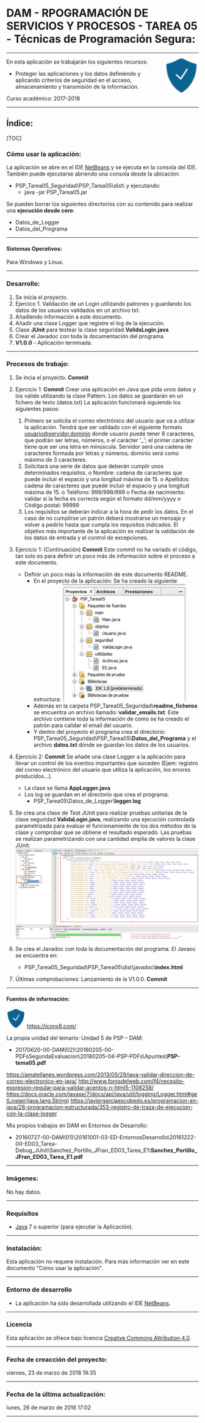 # DAM - RPOGRAMACIÓN DE SERVICIOS Y PROCESOS - TAREA 05 - Técnicas de Programación Segura:

- - -
<img src="./readme_imagenes/icono_40.png" align="right" width="90"/>

En esta aplicación se trabajarán los siguientes recursos:
* Proteger las aplicaciones y los datos definiendo y aplicando criterios de seguridad en el acceso, almacenamiento y transmisión de la información.

Curso académico: 2017-2018

- - -
## Índice:

[TOC]

### Cómo usar la aplicación:
La aplicación se abre en el IDE [NetBeans] y se ejecuta en la consola del IDE. 
También puede ejecutarse abriendo una consola desde la ubicación:
* PSP_Tarea05_Seguridad\PSP_Tarea05\dist\ y ejecutando:
	* java -jar PSP_Tarea05.jar

Se pueden borrar los siguientes directorios con su contenido para realizar una **ejecución desde cero**:

- Datos_de_Logger
- Datos_del_Programa

- - -
#### Sistemas Operativos:
Para Windows y Linux.

- - -
### Desarrollo:
1. Se inicia el proyecto.
2. Ejercico 1. Validación de un Login utilizando patrones y guardando los datos de los usuarios validados en un archivo txt.
3. Añadiendo información a este documento.
4. Añadir una clase Logger que registre el log de la ejecución.
5. Clase **JUnit** para testear la clase seguridad.**ValidaLogin.java**
6. Crear el Javadoc con toda la documentación del programa.
7. **V1.0.0** - Aplicación terminada.
_ _ _
### Procesos de trabajo:
1. Se incia el proyecto. **Commit**
2. Ejercicio 1: **Commit**
Crear una aplicación en Java que pida unos datos y los valide utilizando la clase Pattern. Los datos se guardarán en un fichero de texto (datos.txt)
La aplicación funcionará siguiendo los siguientes pasos:
	1.	Primero se solicita el correo electrónico del usuario que va a utilizar la aplicación. Tendrá que ser validado con el siguiente formato usuario@servidor.dominio donde usuario puede tener 8 caracteres, que podrán ser letras, números, o el carácter '_'; el primer carácter tiene que ser una letra en minúscula. Servidor será una cadena de caracteres formada por letras y números; dominio será como máximo de 3 caracteres.
	2.	Solicitará una serie de datos que deberán cumplir unos determinados requisitos. 
		o	Nombre: cadena de caracteres que puede incluir el espacio y una longitud máxima de 15.
		o	Apellidos: cadena de caracteres que puede incluir el espacio y una longitud máxima de 15.
		o	Teléfono: 999/999/999
		o	Fecha de nacimiento: validar si la fecha es correcta según el formato dd/mm/yyyy
		o	Código postal: 99999
	3.	Los requisitos se deberán indicar a la hora de pedir los datos. En el caso de no cumplirse un patrón deberá mostrarse un mensaje y volver a pedirlo hasta que cumpla los requisitos indicados.
	El objetivo más importante de la aplicación es realizar la validación de los datos de entrada y el control de excepciones.

3. Ejercicio 1: (Continuación) **Commit**
Este commit no ha variado el código, tan solo es para definir un poco más de información sobre el proceso a este documento.
	- Definir un poco más la información de este documento README.
		- En el proyecto de la aplicación: Se ha creado la siguiente estructura:
		![img01]
        - Además en la carpeta PSP_Tarea05_Seguridad\\**readme_ficheros** se encuentra un archivo llamado: **validar_emails.txt**. Este archivo contiene toda la información de como se ha creado el patrón para calidar el email del usuario.
        - Y dentro del proyecto el programa crea el directorio: PSP_Tarea05_Seguridad\PSP_Tarea05\\**Datos_del_Programa** y el archivo **datos.txt** dónde se guardan los datos de los usuarios.

4. Ejercicio 2: **Commit**
Se añade una clase Logger a la aplicación para llevar un control de los eventos importantes que suceden (Ejem: registro del correo electrónico del usuario que utiliza la aplicación, los errores producidos...).
	* La clase se llama **AppLogger.java**
	* Los log se guardan en el directorio que crea el programa:
		* PSP_Tarea05\Datos_de_Logger\\**logger.log**

5. Se crea una clase de Test JUnit para realizar pruebas unitarias de la clase seguridad.**ValidaLogin.java**, realizando una ejecución controlada parametrizada para evaluar el funcionamiento de los dos métodos de la clase y comprobar que se obtiene el resultado esperado.
Las pruebas se realizan parametrizando con una cantidad amplia de valores la clase JUnit:
![img02]

6. Se crea el Javadoc con toda la documentación del programa. El Javaoc se encuentra en:
	* PSP_Tarea05_Seguridad\PSP_Tarea05\dist\javadoc\\**index.html**

7. Últimas comprobaciones: Lanzamiento de la V1.0.0. **Commit**

- - -
#### Fuentes de información:
![ico01]
https://icons8.com/

La propia unidad del temario: Unidad 5 de PSP – DAM:
- 20170620-00-DAM(02)\20180205-00-PDFsSegundaEvaluacion\20180205-04-PSP-PDFs\Apuntes\\**PSP-tema05.pdf**

https://amatellanes.wordpress.com/2013/05/29/java-validar-direccion-de-correo-electronico-en-java/
http://www.forosdelweb.com/f4/necesito-expresion-regular-para-validar-acentos-n-html5-1108258/
https://docs.oracle.com/javase/7/docs/api/java/util/logging/Logger.html#getLogger(java.lang.String)
https://javiergarciaescobedo.es/programacion-en-java/28-programacion-estructurada/353-registro-de-traza-de-ejecucion-con-la-clase-logger

Mis propios trabajos en DAM en Entornos de Desarrollo:
- 20160727-00-DAM(01)\20161001-03-ED-EntornosDesarrollo\20161222-00-ED03_Tarea-Debug_JUnit\Sanchez_Portillo_JFran_ED03_Tarea_E1\\**Sanchez_Portillo_JFran_ED03_Tarea_E1.pdf**

- - -
### Imágenes:
No hay datos.

- - -
### Requisitos
- [Java] 7 o superior (para ejecutar la Aplicación).

- - -
### Instalación:
Esta aplicación no requere instalación. Para más información ver en este documento "Cómo usar la aplicación".

- - -
### Entorno de desarrollo
- La aplicación ha sido desarrollada utilizando el IDE [NetBeans].

- - -
### Licencia
Esta aplicación se ofrece bajo licencia [Creative Commons Attribution 4.0].

- - -
### Fecha de creacción del proyecto:
viernes, 23 de marzo de 2018 19:35

- - -
### Fecha de la última actualización:
lunes, 26 de marzo de 2018 17:02

- - -

[ico01]: ./readme_imagenes/icono_40.png
[img01]: ./readme_imagenes/img01.jpg
[img02]: ./readme_imagenes/img02.jpg


[Java]: https://www.java.com/
[NetBeans]: https://netbeans.org/
[Creative Commons Attribution 4.0]: (https://choosealicense.com/licenses/cc-by-4.0/)


